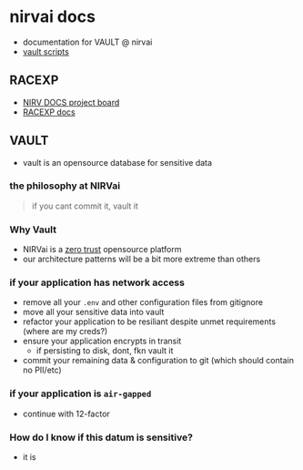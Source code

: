 # nirvai docs

- documentation for VAULT @ nirvai
- [vault scripts](https://github.com/nirv-ai/scripts)

## RACEXP

- [NIRV DOCS project board](https://github.com/orgs/nirv-ai/projects/6/views/1?filterQuery=repo%3A%22nirv-ai%2Fdocs%22)
- [RACEXP docs](https://github.com/noahehall/theBookOfNoah/blob/master/0current/architectural%20thinking/0racexp.md)

## VAULT

- vault is an opensource database for sensitive data

### the philosophy at NIRVai

> if you cant commit it, vault it

### Why Vault

- NIRVai is a [zero trust](https://www.nist.gov/publications/zero-trust-architecture) opensource platform
- our architecture patterns will be a bit more extreme than others

### if your application has network access

- remove all your `.env` and other configuration files from gitignore
- move all your sensitive data into vault
- refactor your application to be resiliant despite unmet requirements (where are my creds?)
- ensure your application encrypts in transit
  - if persisting to disk, dont, fkn vault it
- commit your remaining data & configuration to git (which should contain no PII/etc)

### if your application is `air-gapped`

- continue with 12-factor

### How do I know if this datum is sensitive?

- it is
